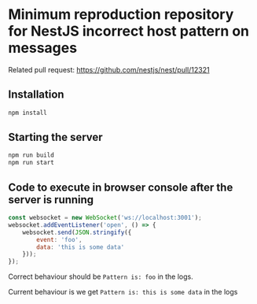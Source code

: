 # Minimum reproduction repository for NestJS incorrect host pattern on messages
Related pull request: https://github.com/nestjs/nest/pull/12321

## Installation
```bash
npm install
```

## Starting the server 
```bash
npm run build
npm run start
```

## Code to execute in browser console after the server is running
```js
const websocket = new WebSocket('ws://localhost:3001');
websocket.addEventListener('open', () => {
    websocket.send(JSON.stringify({
        event: 'foo',
        data: 'this is some data'
    }));
});
```

Correct behaviour should be `Pattern is: foo` in the logs.

Current behaviour is we get `Pattern is: this is some data` in the logs
